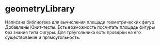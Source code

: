 # geometryLibrary 
Написана библиотека для вычисления площади геометрических фигур.
Добавлены Юнит-тесты.
Есть возможность посчитать площадь фигуры без знания типа фигуры.
Для треугольника есть проверки на его существование и прямоугольность.
